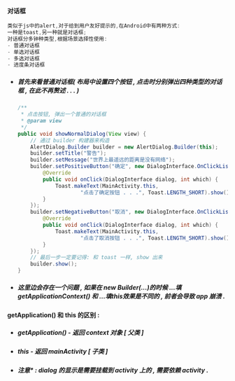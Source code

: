 #### 对话框

```java
类似于js中的alert,对于给到用户友好提示的,在Android中有两种方式:
一种是toast,另一种就是对话框;
对话框分多钟种类型,根据场景选择性使用:
- 普通对话框
- 单选对话框
- 多选对话框
- 进度条对话框
```

* ##### 首先来看普通对话框\( 布局中设置四个按钮 , 点击时分别弹出四种类型的对话框 , 在此不再赘述 . . . \)

  ```java
  /**
   * 点击按钮, 弹出一个普通的对话框
   * @param view
   */
  public void showNormalDialog(View view) {
      // 通过 builder 构建器来构造
      AlertDialog.Builder builder = new AlertDialog.Builder(this);
      builder.setTitle("警告");
      builder.setMessage("世界上最遥远的距离是没有网络");
      builder.setPositiveButton("确定", new DialogInterface.OnClickListener() {
          @Override
          public void onClick(DialogInterface dialog, int which) {
              Toast.makeText(MainActivity.this,
                      "点击了确定按钮 . . .", Toast.LENGTH_SHORT).show();
          }
      });
      builder.setNegativeButton("取消", new DialogInterface.OnClickListener() {
          @Override
          public void onClick(DialogInterface dialog, int which) {
              Toast.makeText(MainActivity.this,
                      "点击了取消按钮 . . .", Toast.LENGTH_SHORT).show();
          }
      });
      // 最后一步一定要记得: 和 toast 一样, show 出来
      builder.show();
  }
  ```
* ##### 这里边会存在一个问题 , 如果在 new Builder\(...\)的时候 ...填 getApplicationContext\(\) 和 ...填this效果是不同的 , 前者会导致 app 崩溃 .

#### getApplication\(\) 和 this 的区别 :

* ##### getApplication\(\) - 返回 context 对象 \[ 父类 \]
* ##### this - 返回 mainActivity \[ 子类 \]
* ##### 注意\* : dialog 的显示是需要挂载到 activity 上的 , 需要依赖 activity .



